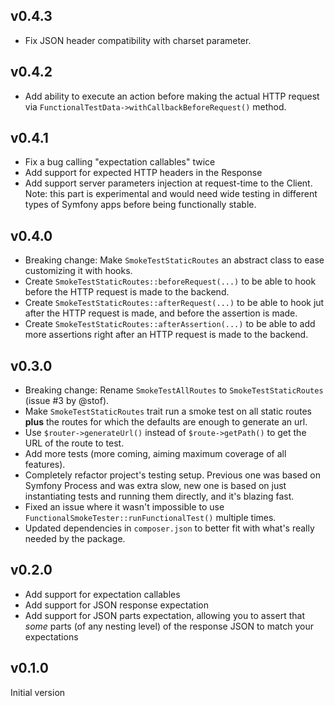 ## v0.4.3

* Fix JSON header compatibility with charset parameter.

## v0.4.2

* Add ability to execute an action before making the actual HTTP request via `FunctionalTestData->withCallbackBeforeRequest()` method.

## v0.4.1

* Fix a bug calling "expectation callables" twice
* Add support for expected HTTP headers in the Response
* Add support server parameters injection at request-time to the Client. Note: this part is experimental and would need wide testing in different types of Symfony apps before being functionally stable.

## v0.4.0

* Breaking change: Make `SmokeTestStaticRoutes` an abstract class to ease customizing it with hooks.
* Create `SmokeTestStaticRoutes::beforeRequest(...)` to be able to hook before the HTTP request is made to the backend.
* Create `SmokeTestStaticRoutes::afterRequest(...)` to be able to hook jut after the HTTP request is made, and before the assertion is made.
* Create `SmokeTestStaticRoutes::afterAssertion(...)` to be able to add more assertions right after an HTTP request is made to the backend.

## v0.3.0

* Breaking change: Rename `SmokeTestAllRoutes` to `SmokeTestStaticRoutes` (issue #3 by @stof).
* Make `SmokeTestStaticRoutes` trait run a smoke test on all static routes **plus** the routes for which the defaults are enough to generate an url.
* Use `$router->generateUrl()` instead of `$route->getPath()` to get the URL of the route to test.
* Add more tests (more coming, aiming maximum coverage of all features).
* Completely refactor project's testing setup. Previous one was based on Symfony Process and was extra slow, new one is based on just instantiating tests and running them directly, and it's blazing fast.
* Fixed an issue where it wasn't impossible to use `FunctionalSmokeTester::runFunctionalTest()` multiple times.
* Updated dependencies in `composer.json` to better fit with what's really needed by the package.

## v0.2.0

* Add support for expectation callables
* Add support for JSON response expectation
* Add support for JSON parts expectation, allowing you to assert that *some* parts (of any nesting level) of the response JSON to match your expectations

## v0.1.0

Initial version
